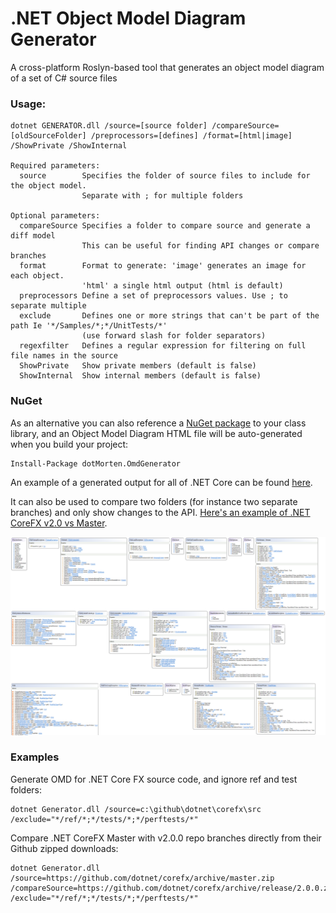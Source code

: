# .NET Object Model Diagram Generator

A cross-platform Roslyn-based tool that generates an object model diagram of a set of C# source files 

### Usage:
```
dotnet GENERATOR.dll /source=[source folder] /compareSource=[oldSourceFolder] /preprocessors=[defines] /format=[html|image] /ShowPrivate /ShowInternal

Required parameters:
  source        Specifies the folder of source files to include for the object model.
                Separate with ; for multiple folders

Optional parameters:
  compareSource Specifies a folder to compare source and generate a diff model
                This can be useful for finding API changes or compare branches
  format        Format to generate: 'image' generates an image for each object.
                'html' a single html output (html is default)
  preprocessors Define a set of preprocessors values. Use ; to separate multiple
  exclude       Defines one or more strings that can't be part of the path Ie '*/Samples/*;*/UnitTests/*'
                (use forward slash for folder separators)
  regexfilter   Defines a regular expression for filtering on full file names in the source
  ShowPrivate   Show private members (default is false)
  ShowInternal  Show internal members (default is false)
```

### NuGet
As an alternative you can also reference a [NuGet package](https://www.nuget.org/packages/dotMorten.OmdGenerator/) to your class library, and an Object Model Diagram HTML file will be auto-generated when you build your project:

```
Install-Package dotMorten.OmdGenerator 
```

An example of a generated output for all of .NET Core can be found [here](http://www.sharpgis.net/Tests/corefx.html).

It can also be used to compare two folders (for instance two separate branches) and only show changes to the API. [Here's an example of .NET CoreFX v2.0 vs Master](http://www.sharpgis.net/Tests/corefx_new.html).

[![Screenshot](Screenshot.png)](http://www.sharpgis.net/Tests/corefx.html)


### Examples

Generate OMD for .NET Core FX source code, and ignore ref and test folders:
```
dotnet Generator.dll /source=c:\github\dotnet\corefx\src /exclude="*/ref/*;*/tests/*;*/perftests/*"
```

Compare .NET CoreFX Master with v2.0.0 repo branches directly from their Github zipped downloads:

```
dotnet Generator.dll /source=https://github.com/dotnet/corefx/archive/master.zip /compareSource=https://github.com/dotnet/corefx/archive/release/2.0.0.zip /exclude="*/ref/*;*/tests/*;*/perftests/*"
```





